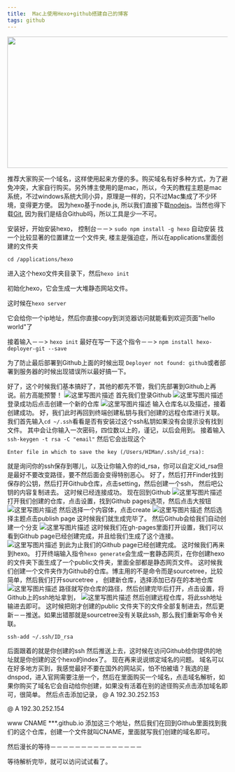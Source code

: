 ```yaml
---
title:  Mac上使用Hexo+github搭建自己的博客 
tags: github
---
```


<img src="http://i.imgur.com/Efu1afv.png" width = "600" height = "300" align=center />

<!--more-->

推荐大家购买一个域名，这样使用起来方便的多。购买域名有好多种方式，为了避免冲突，大家自行购买。另外博主使用的是mac，所以，今天的教程主题是mac系统，不过windows系统大同小异，原理是一样的，只不过Mac集成了不少环境，变得更方便。
因为hexo基于node.js, 所以我们直接下载[nodejs](https://nodejs.org/en/)。当然也得下载[Git](https://git-scm.com/), 因为我们是结合Github吗，所以工具是少一不可。

安装好，开始安装hexo，
控制台－－> `sudo npm install -g hexo` 自动安装
找一个比较显著的位置建立一个文件夹, 楼主是强迫症，所以在applications里面创建的文件夹

```
cd /applications/hexo
```

进入这个hexo文件夹目录下，然后`hexo init`

初始化hexo，它会生成一大堆静态网站文件。

这时候在`hexo server`

它会给你一个ip地址，然后你直接copy到浏览器访问就能看到欢迎页面"hello world"了


接着输入－－> `hexo init`
最好在写一下这个指令－－> `npm install hexo-deployer-git --save`

为了防止最后部署到Github上面的时候出现 `Deployer not found: github`或者部署到服务器的时候出现错误所以最好搞一下。

好了，这个时候我们基本搞好了，其他的都先不管，我们先部署到Github上再说。前方高能预警！
![这里写图片描述](http://img.blog.csdn.net/20160627162706968)
首先我们登录Github
![这里写图片描述](http://img.blog.csdn.net/20160627162921475)
登录成功后点击创建一个新的仓库
![这里写图片描述](http://img.blog.csdn.net/20160627163145380)
输入仓库名以及描述，接着创建成功。
好，我们此时再回到终端创建私钥与我们创建的远程仓库进行关联。
我们首先输入`cd ~/.ssh`看看是否有安装过这个ssh私钥如果没有会提示没有找到文件。
其中会让你输入一次密码，四位数以上的，谨记，以后会用到。
接着输入`ssh-keygen -t rsa -C "email"`
然后它会出现这个

```
Enter file in which to save the key (/Users/HIMan/.ssh/id_rsa):
```
就是询问你的ssh保存到哪儿，以及让你输入你的id_rsa，你可以自定义id_rsa但是最好不要改变路径，要不然后面会变得特别恶心。
好了，然后打开Finder找到保存的公钥，然后打开Github仓库，点击setting，然后创建一个ssh， 然后吧公钥的内容复制进去。
这时候已经连接成功。
现在回到Github
![这里写图片描述](http://img.blog.csdn.net/20160627165322083)
打开我们创建的仓库，点击设置，找到Github pages选项，然后点击大按钮
![这里写图片描述](http://img.blog.csdn.net/20160627165451830)
然后选择一个内容体，点击create
![这里写图片描述](http://img.blog.csdn.net/20160627165543289)
然后选择主题点击publish page
这时候我们就生成完毕了。
然后Github会给我们自动创建一个分支
![这里写图片描述](http://img.blog.csdn.net/20160627165639534)
这时候我们在gh-pages里面打开设置，我们可以看到Github page已经创建完成，并且给我们生成了这个连接。
![这里写图片描述](http://img.blog.csdn.net/20160627165811003)
到此为止我们的Github page已经创建完成。
这时候我们再来到hexo。
打开终端输入指令`hexo generate`会生成一套静态网页，在你创建hexo的文件夹下面生成了一个public文件夹，里面全部都是静态网页文件。
这时候我们创建一个文件夹作为Github的仓库。博主用的不是命令而是sourcetree，比较简单，然后我们打开sourcetree
， 创建新仓库，选择添加已存在的本地仓库
![这里写图片描述](http://img.blog.csdn.net/20160627170225614)
路径就写你仓库的路径，然后创建完毕后打开，点击设置，将Github上的ssh地址拿到，
![这里写图片描述](http://img.blog.csdn.net/20160627170356193)
然后创建远程仓库，将此ssh地址输进去即可。
这时候把刚才创建的public 文件夹下的文件全部复制进去，然后更新－－推送。如果出错那就是sourcetree没有关联此ssh, 那么我们重新写命令关联。

```
ssh-add ~/.ssh/ID_rsa
```
后面跟着的就是你创建的ssh
然后推送上去，这时候在访问Github给你提供的地址就是你创建的这个hexo的index了。
现在再来说说绑定域名的问题。
域名可以在好多地方买到，我感觉最好不要在国外的网站买，怕不怕被墙？我选的是dnspod，进入官网需要注册一个，然后在里面购买一个域名，点击域名解析，如果你购买了域名它会自动给你创建，如果没有活着在别的途径购买点击添加域名即可，很简单。
然后点击添加记录，
@	A	192.30.252.153

@	A	192.30.252.154

www		CNAME	***.github.io
添加这三个地址，然后我们在回到Github里面找到我们的这个仓库，创建一个文件就叫CNAME，里面就写我们创建的域名即可。

然后漫长的等待－－－－－－－－－－－－－－－

等待解析完毕，就可以访问试试看了。





















	


